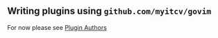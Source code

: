 ## Writing plugins using `github.com/myitcv/govim`

For now please see [Plugin Authors](https://github.com/myitcv/govim/wiki/Plugin-authors)
